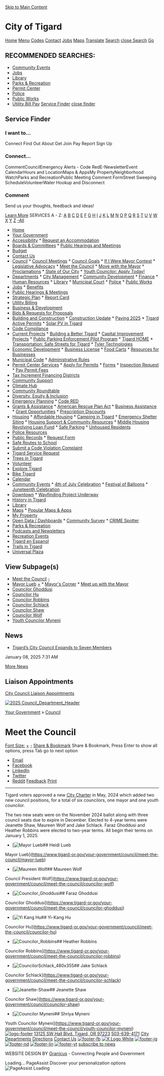   [Skip to Main Content](https://www.tigard-or.gov/your-government/council/meet-the-council/)  

# City of Tigard

 [Home](https://www.tigard-or.gov/home)  [Menu]()   [Codes](https://ecode360.com/TI5024)  [Contact](https://www.tigard-or.gov/your-government/contact-us)  [Jobs](https://www.tigard-or.gov/your-government/departments/human-resources/jobs)  [Maps](https://www.tigard-or.gov/explore-tigard/maps)  [Translate](https://translate.google.com/translate?js=y&prev=_t&hl=en&ie=UTF-8&layout=1&eotf=1&sl=en&tl=es&u=https://www.tigard-or.gov/your-government/council/meet-the-council)   [Search]()   [close Search](https://www.tigard-or.gov/your-government/council/meet-the-council/)   [Go]()  

## RECOMMENDED SEARCHES:

 *  [Community Events](https://www.tigard-or.gov/explore-tigard/community-events) 
 *  [Jobs](https://www.tigard-or.gov/your-government/careers) 
 *  [Library](https://www.tigard-or.gov/your-government/departments/library) 
 *  [Parks & Recreation](https://www.tigard-or.gov/your-government/departments/public-works/parks-recreation) 
 *  [Permit Center](https://www.tigard-or.gov/your-government/departments/community-development/permit-center) 
 *  [Police](https://www.tigard-or.gov/your-government/departments/police) 
 *  [Public Works](https://www.tigard-or.gov/your-government/departments/public-works) 
 *  [Utility Bill Pay](https://www.tigard-or.gov/your-government/departments/finance/utility-billing) 
  [Service Finder]()   [close finder]() 

## Service Finder

### I want to...

 Connect Find Out About Get Join Pay Report Sign Up 

### Connect...

 CommentCouncilEmergency Alerts - Code RedE-NewsletterEvent CalendarHours and LocationMaps & AppsMy PropertyNeighborhood WatchParks and RecreationPublic Meeting Comment FormStreet Sweeping ScheduleVolunteerWater Hookup and Disconnect 

### Comment

Send us your thoughts, feedback and ideas!

 [Learn More](https://www.tigard-or.gov/your-government/contact-us/general-feedback-form)  SERVICES A - Z: [A](https://www.tigard-or.gov/explore-tigard/advanced-components/list-detail-pages/service-directory-list/-alpha-A)  [B](https://www.tigard-or.gov/explore-tigard/advanced-components/list-detail-pages/service-directory-list/-alpha-B)  [C](https://www.tigard-or.gov/explore-tigard/advanced-components/list-detail-pages/service-directory-list/-alpha-C)  [D](https://www.tigard-or.gov/explore-tigard/advanced-components/list-detail-pages/service-directory-list/-alpha-D)  [E](https://www.tigard-or.gov/explore-tigard/advanced-components/list-detail-pages/service-directory-list/-alpha-E)  [F](https://www.tigard-or.gov/explore-tigard/advanced-components/list-detail-pages/service-directory-list/-alpha-F)  [G](https://www.tigard-or.gov/explore-tigard/advanced-components/list-detail-pages/service-directory-list/-alpha-G)  [H](https://www.tigard-or.gov/explore-tigard/advanced-components/list-detail-pages/service-directory-list/-alpha-H)  [I](https://www.tigard-or.gov/explore-tigard/advanced-components/list-detail-pages/service-directory-list/-alpha-I)  [J](https://www.tigard-or.gov/explore-tigard/advanced-components/list-detail-pages/service-directory-list/-alpha-J)  [K](https://www.tigard-or.gov/explore-tigard/advanced-components/list-detail-pages/service-directory-list/-alpha-K)  [L](https://www.tigard-or.gov/explore-tigard/advanced-components/list-detail-pages/service-directory-list/-alpha-L)  [M](https://www.tigard-or.gov/explore-tigard/advanced-components/list-detail-pages/service-directory-list/-alpha-M)  [N](https://www.tigard-or.gov/explore-tigard/advanced-components/list-detail-pages/service-directory-list/-alpha-N)  [O](https://www.tigard-or.gov/explore-tigard/advanced-components/list-detail-pages/service-directory-list/-alpha-O)  [P](https://www.tigard-or.gov/explore-tigard/advanced-components/list-detail-pages/service-directory-list/-alpha-P)  [Q](https://www.tigard-or.gov/explore-tigard/advanced-components/list-detail-pages/service-directory-list/-alpha-Q)  [R](https://www.tigard-or.gov/explore-tigard/advanced-components/list-detail-pages/service-directory-list/-alpha-R)  [S](https://www.tigard-or.gov/explore-tigard/advanced-components/list-detail-pages/service-directory-list/-alpha-S)  [T](https://www.tigard-or.gov/explore-tigard/advanced-components/list-detail-pages/service-directory-list/-alpha-T)  [U](https://www.tigard-or.gov/explore-tigard/advanced-components/list-detail-pages/service-directory-list/-alpha-U)  [V](https://www.tigard-or.gov/explore-tigard/advanced-components/list-detail-pages/service-directory-list/-alpha-V)  [W](https://www.tigard-or.gov/explore-tigard/advanced-components/list-detail-pages/service-directory-list/-alpha-W)  [X](https://www.tigard-or.gov/explore-tigard/advanced-components/list-detail-pages/service-directory-list/-alpha-X)  [Y](https://www.tigard-or.gov/explore-tigard/advanced-components/list-detail-pages/service-directory-list/-alpha-Y)  [Z](https://www.tigard-or.gov/explore-tigard/advanced-components/list-detail-pages/service-directory-list/-alpha-Z)  [-All](https://www.tigard-or.gov/explore-tigard/advanced-components/list-detail-pages/service-directory-list)  

 *  [Home](https://www.tigard-or.gov/home) 
 *  [Your Government](https://www.tigard-or.gov/your-government)  
   *  [Accessibility](https://www.tigard-or.gov/your-government/accessibility) 
     *  [Request an Accommodation](https://www.tigard-or.gov/your-government/accessibility/request-an-accommodation) 
   *  [Boards & Committees](https://www.tigard-or.gov/your-government/boards-committees) 
     *  [Public Hearings and Meetings](https://www.tigard-or.gov/your-government/boards-committees/public-hearings-and-meetings) 
   *  [Budget](https://www.tigard-or.gov/your-government/city-budget) 
   *  [Contact Us](https://www.tigard-or.gov/your-government/contact-us) 
   *  [Council](https://www.tigard-or.gov/your-government/council) 
     *  [Council Meetings](https://www.tigard-or.gov/your-government/council/council-meetings) 
     *  [Council Goals](https://www.tigard-or.gov/your-government/council/council-goals) 
     *  [If I Were Mayor Contest](https://www.tigard-or.gov/your-government/council/if-i-were-mayor-contest) 
     *  [Legislative Advocacy](https://www.tigard-or.gov/your-government/council/legislative-advocacy) 
     *  [Meet the Council](https://www.tigard-or.gov/your-government/council/meet-the-council) 
     *  [Move with the Mayor](https://www.tigard-or.gov/your-government/council/move-with-the-mayor) 
     *  [Proclamations](https://www.tigard-or.gov/your-government/council/proclamations) 
     *  [State of Our City](https://www.tigard-or.gov/your-government/council/state-of-our-city) 
     *  [Youth Councilor: Apply Today!](https://www.tigard-or.gov/your-government/council/youth-councilor-apply-today) 
   *  [Departments](https://www.tigard-or.gov/your-government/departments) 
     *  [City Management](https://www.tigard-or.gov/your-government/departments/city-management) 
     *  [Community Development](https://www.tigard-or.gov/your-government/departments/community-development) 
     *  [Finance](https://www.tigard-or.gov/your-government/departments/finance) 
     *  [Human Resources](https://www.tigard-or.gov/your-government/departments/human-resources) 
     *  [Library](https://www.tigard-or.gov/your-government/departments/library) 
     *  [Municipal Court](https://www.tigard-or.gov/your-government/departments/municipal-court) 
     *  [Police](https://www.tigard-or.gov/your-government/departments/police) 
     *  [Public Works](https://www.tigard-or.gov/your-government/departments/public-works) 
   *  [Jobs](https://www.tigard-or.gov/your-government/careers) 
     *  [Benefits](https://www.tigard-or.gov/your-government/careers/benefits) 
   *  [Public Hearings & Meetings](https://www.tigard-or.gov/your-government/public-hearings) 
   *  [Strategic Plan](https://www.tigard-or.gov/your-government/strategic-plan) 
     *  [Report Card](https://www.tigard-or.gov/your-government/report-card) 
   *  [Utility Billing](https://www.tigard-or.gov/your-government/utility-billing)  
 *  [Business & Development](https://www.tigard-or.gov/business-development)  
   *  [Bids & Requests for Proposals](https://www.tigard-or.gov/business-development/bids-requests-for-proposals) 
   *  [Building and Construction](https://www.tigard-or.gov/business-development/building-and-construction) 
     *  [Construction Update](https://www.tigard-or.gov/business-development/building-and-construction/construction-update) 
     *  [Paving 2025](https://www.tigard-or.gov/business-development/paving-2022) 
     *  [Tigard Active Permits](https://www.tigard-or.gov/business-development/building-and-construction/tigard-active-permits) 
     *  [Solar PV in Tigard](https://www.tigard-or.gov/business-development/building-and-construction/solar-pv-in-tigard) 
   *  [Code Compliance](https://www.tigard-or.gov/business-development/code-compliance) 
   *  [Current Projects](https://www.tigard-or.gov/business-development/major-projects) 
     *  [Building a Better Tigard](https://www.tigard-or.gov/business-development/current-projects/city-facilities-modernization-project) 
     *  [Capital Improvement Projects](https://www.tigard-or.gov/business-development/major-projects/capital-improvement-projects) 
     *  [Public Parking Enforcement Pilot Program](https://www.tigard-or.gov/business-development/current-projects/public-parking-enforcement-pilot-program) 
     *  [Tigard HOME](https://www.tigard-or.gov/business-development/current-projects/tigard-home) 
     *  [Transportation: Safe Streets for Tigard](https://www.tigard-or.gov/business-development/current-projects/transportation-safe-streets-for-tigard) 
     *  [Tyler Technologies](https://www.tigard-or.gov/business-development/current-projects/tyler-technologies-public-portals) 
   *  [Economic Development](https://www.tigard-or.gov/business-development/economic-development) 
     *  [Business License](https://www.tigard-or.gov/business-development/economic-development/resources-for-businesses/business-license) 
     *  [Food Carts](https://www.tigard-or.gov/business-development/food-carts) 
     *  [Resources for Businesses](https://www.tigard-or.gov/business-development/economic-development/resources-for-businesses) 
   *  [Municipal Code](https://www.tigard-or.gov/business-development/municipal-code) 
     *  [Administrative Rules](https://www.tigard-or.gov/business-development/administrative-rules) 
   *  [Permit Center Services](https://www.tigard-or.gov/business-development/permit-center-services) 
     *  [Apply for Permits](https://www.tigard-or.gov/business-development/permit-center-services/apply-for-permits) 
     *  [Forms](https://www.tigard-or.gov/business-development/permit-center-services/forms) 
     *  [Inspection Request](https://www.tigard-or.gov/business-development/permit-center-services/inspection-request) 
     *  [Pay Permit Fees](https://www.tigard-or.gov/business-development/permit-center-services/pay-permit-fees) 
   *  [Tax Increment Financing Districts](https://www.tigard-or.gov/business-development/tax-increment-financing-districts)  
 *  [Community Support](https://www.tigard-or.gov/community-support)  
   *  [Climate Hub](https://www.tigard-or.gov/community-support/climate-hub) 
   *  [Community Roundtable](https://www.tigard-or.gov/community-support/community-roundtable) 
   *  [Diversity, Equity & Inclusion](https://www.tigard-or.gov/community-support/community-for-all-dei) 
   *  [Emergency Planning](https://www.tigard-or.gov/community-support/emergency-planning) 
     *  [Code RED](https://www.tigard-or.gov/community-support/code-red) 
   *  [Grants & Assistance](https://www.tigard-or.gov/community-support/grants-assistance) 
     *  [American Rescue Plan Act](https://www.tigard-or.gov/community-support/grants-assistance/american-rescue-plan-act) 
     *  [Business Assistance](https://www.tigard-or.gov/community-support/grants-assistance/business-assistance) 
     *  [Grant Opportunities](https://www.tigard-or.gov/community-support/grants-assistance/apply-for-a-grant) 
     *  [Prescription Discounts](https://www.tigard-or.gov/community-support/grants-assistance/prescription-discounts) 
   *  [Housing](https://www.tigard-or.gov/community-support/housing) 
     *  [Affordable Housing](https://www.tigard-or.gov/community-support/affordable-housing) 
     *  [Camping in Tigard](https://www.tigard-or.gov/community-support/housing/camping-in-tigard) 
     *  [Emergency Shelter Siting](https://www.tigard-or.gov/community-support/emergency-shelter-siting) 
     *  [Housing Support & Community Resources](https://www.tigard-or.gov/community-support/housing-support-community-resources) 
     *  [Middle Housing Revolving Loan Fund](https://www.tigard-or.gov/community-support/housing/middle-housing-revolving-loan-fund) 
     *  [Safe Parking](https://www.tigard-or.gov/community-support/housing/safe-parking) 
     *  [Unhoused Residents](https://www.tigard-or.gov/community-support/housing-and-shelters) 
   *  [Police Resources](https://www.tigard-or.gov/community-support/police-resources) 
   *  [Public Records](https://www.tigard-or.gov/community-support/public-records) 
     *  [Request Form](https://www.tigard-or.gov/community-support/public-records/public-records-request-form) 
   *  [Safe Routes to School](https://www.tigard-or.gov/community-support/safe-routes-to-school) 
   *  [Submit a Code Violation Complaint](https://www.tigard-or.gov/community-support/code-compliance) 
   *  [Tigard Service Request](https://www.tigard-or.gov/community-support/service-request) 
   *  [Trees in Tigard](https://www.tigard-or.gov/community-support/tree-programs) 
   *  [Volunteer](https://www.tigard-or.gov/your-government/volunteer)  
 *  [Explore Tigard](https://www.tigard-or.gov/explore-tigard)  
   *  [Bike Tigard](https://www.tigard-or.gov/explore-tigard/bike-tigard) 
   *  [Calendar](https://www.tigard-or.gov/explore-tigard/city-calendar-events) 
   *  [Community Events](https://www.tigard-or.gov/explore-tigard/community-events) 
     *  [4th of July Celebration](https://www.tigard-or.gov/explore-tigard/community-events/4th-of-july-celebration) 
     *  [Festival of Balloons](https://www.tigard-or.gov/explore-tigard/festival-of-balloons) 
     *  [Juneteenth Celebration](https://www.tigard-or.gov/explore-tigard/community-events/juneteenth) 
   *  [Downtown](https://www.tigard-or.gov/explore-tigard/downtown) 
     *  [Wayfinding Project Underway](https://www.tigard-or.gov/explore-tigard/downtown/wayfinding-project-underway) 
   *  [History in Tigard](https://www.tigard-or.gov/explore-tigard/history-in-tigard) 
   *  [Library](https://www.tigard-or.gov/explore-tigard/library) 
   *  [Maps](https://www.tigard-or.gov/explore-tigard/maps) 
     *  [Popular Maps & Apps](https://www.tigard-or.gov/explore-tigard/maps/popular-maps-apps) 
   *  [My Property](https://www.tigard-or.gov/community-support/my-property) 
   *  [Open Data / Dashboards](https://www.tigard-or.gov/explore-tigard/open-data-dashboards) 
     *  [Community Survey](https://www.tigard-or.gov/explore-tigard/community-survey) 
     *  [CRIME Spotter](https://www.tigard-or.gov/explore-tigard/open-data-dashboards/crime-spotter) 
   *  [Parks & Recreation](https://www.tigard-or.gov/explore-tigard/parks-trails-and-community-gardens) 
   *  [Podcasts and Newsletters](https://www.tigard-or.gov/explore-tigard/podcasts-newsletters-and-more) 
   *  [Recreation Events](https://www.tigard-or.gov/explore-tigard/recreation) 
   *  [Tigard en Espanol](https://www.tigard-or.gov/explore-tigard/tigard-en-espanol) 
   *  [Trails in Tigard](https://www.tigard-or.gov/explore-tigard/trails-in-tigard) 
   *  [Universal Plaza](https://www.tigard-or.gov/explore-tigard/universal-plaza)  
 []()  

## View Subpage(s)

 *  [Meet the Council](https://www.tigard-or.gov/your-government/council/meet-the-council)  [-]() 
   *  [Mayor Lueb](https://www.tigard-or.gov/your-government/council/meet-the-council/mayor-lueb)  [+]() 
     *  [Mayor's Corner](https://www.tigard-or.gov/your-government/council/meet-the-council/mayor-s-corner) 
     *  [Meet up with the Mayor](https://www.tigard-or.gov/your-government/council/meet-the-council/meet-up-with-the-mayor) 
   *  [Councilor Ghoddusi](https://www.tigard-or.gov/your-government/council/meet-the-council/councilor-ghoddusi) 
   *  [Councilor Hu](https://www.tigard-or.gov/your-government/council/meet-the-council/councilor-hu) 
   *  [Councilor Robbins](https://www.tigard-or.gov/your-government/council/meet-the-council/councilor-robbins) 
   *  [Councilor Schlack](https://www.tigard-or.gov/your-government/council/meet-the-council/councilor-schlack) 
   *  [Councilor Shaw](https://www.tigard-or.gov/your-government/council/councilor-shaw) 
   *  [Councilor Wolf](https://www.tigard-or.gov/your-government/council/meet-the-council/councilor-wolf) 
   *  [Youth Councilor Myneni](https://www.tigard-or.gov/your-government/council/meet-the-council/youth-councilor-myneni) 

## News

 *  [Tigard’s City Council Expands to Seven Members](https://www.tigard-or.gov/Home/Components/News/News/1319/)   

January 08, 2025 7:31 AM  

 [More News]()  

## Liaison Appointments

 [City Council Liaison Appointments](https://www.tigard-or.gov/home/showpublisheddocument/1947/638778209320230000) 

  [![2025 Council_Department_Header](images/1362d0527b8f9ebd66172bf650b98086db08c360cebb5af9ab8e76c33f84b320.png)]()  

 [Your Government](https://www.tigard-or.gov/your-government) » [Council](https://www.tigard-or.gov/your-government/council) 

#  Meet the Council 

  [Font Size:]()  [+]()  [-]()   [Share & Bookmark]()  Share & Bookmark, Press Enter to show all options, press Tab go to next option 

 *  [Email]() 
 *  [Facebook]() 
 *  [LinkedIn]() 
 *  [Twitter]() 
 *  [Reddit]() 
  [Feedback]()  [Print]()  

***

Tigard voters approved a new [City Charter](https://ecode360.com/43709554) in May, 2024 which added two new council positions, for a total of six councilors, one mayor and one youth councilor.

The two new seats were on the November 2024 ballot along with three council seats due to expire in December. Elected to 4-year terms were Jeanette Shaw, Maureen Wolf and Jake Schlack. Faraz Ghoddusi and Heather Robbins were elected to two-year terms. All begin their terms on January 1, 2025. 

 *  [![Mayor Lueb](images/11e6b82e072b7eded4c1be829389ddd29af8669f932cb13028b2d469a09acf79.png)## Heidi Lueb  

Mayor Lueb](https://www.tigard-or.gov/your-government/council/meet-the-council/mayor-lueb) 
 *  [![Maureen Wolf](images/9e14ca65a96fe3d4e152cf382167e34d8ec940955bce6cbd45c75176b554a606.png)## Maureen Wolf  

Council President Wolf](https://www.tigard-or.gov/your-government/council/meet-the-council/councilor-wolf) 
 *  [![Councilor_Ghoddusi](images/8acb485acda76270d66ac59b344394af3327762771ba4b675cfe5215a088e17d.png)## Faraz Ghoddusi  

Councilor Ghoddusi](https://www.tigard-or.gov/your-government/council/meet-the-council/councilor-ghoddusi) 
 *  [![Yi Kang Hu](images/b36139c813f536ac8aa86b332ec82cab5daac23cfaa98244d1b7b1a7a1919723.png)## Yi-Kang Hu  

Councilor Hu](https://www.tigard-or.gov/your-government/council/meet-the-council/councilor-hu) 
 *  [![Councilor_Robbins](images/da207ab49d93697b428a7bb317772009ff819481f590665726a063ddeee4def8.png)## Heather Robbins  

Councilor Robbins](https://www.tigard-or.gov/your-government/council/meet-the-council/councilor-robbins) 
 *  [![CouncilorSchlack_480x355](images/04eca8d7b5a1fcd736ef4a7144ac450db5611312af14cc95208aad0f0a1d666b.png)## Jake Schlack  

Councilor Schlack](https://www.tigard-or.gov/your-government/council/meet-the-council/councilor-schlack) 
 *  [![Jeanette-Shaw](images/f0fdd15c419883cdaddde807de486b8f1f3fa58fba511830d009e34452159ace.png)## Jeanette Shaw  

Councilor Shaw](https://www.tigard-or.gov/your-government/council/councilor-shaw) 
 *  [![Councilor Myneni](images/45852320dff1eaf7ea87fab297e079d953d9ff179ba05cf71945db3614925964.png)## Shriya Myneni  

Youth Councilor Myneni](https://www.tigard-or.gov/your-government/council/meet-the-council/youth-councilor-myneni) 
  [![logo-footer](images/a73dcc6203e9256499d1bf9a2a18d6305e0ead21bb942349f21c42f29d3f6755.png)](https://www.tigard-or.gov/home)   [13125 SW Hall Blvd. Tigard, OR 97223](https://www.google.com/maps/place/Tigard+City+Hall/@45.4249821,-122.7694867,17z/data=!3m1!4b1!4m5!3m4!1s0x54950d27d7e0e1a5:0xd81de99f97413fd0!8m2!3d45.4249794!4d-122.7671284)  [503-639-4171]()   [City Departments](https://www.tigard-or.gov/your-government/departments)  [Directions](https://www.google.com/maps/place/City%20Of%20Tigard/@45.4247292,-122.7644472,699m/data=!3m1!1e3!4m2!3m1!1s0x0000000000000000:0xd81de99f97413fd0)  [Contact Us](https://www.tigard-or.gov/your-government/contact-us)   [![footer-fb](images/0dda98f10762f00a2772cce4b30262c6d9f0695a923f2803ab861c76d9d62b85.png)](https://www.facebook.com/CityofTigard)  [![X Logo White](images/1a0d5001b131a5bcd416c9bf61d0dbff427978bff86b7bfff4a8886cc24083f6.png)](https://twitter.com/TigardOR)  [![footer-ig](images/230de6d8bdb5ba4cf892a9ca9985b6eafa40bf4db69729449f11e883b23411ae.png)](https://www.instagram.com/cityoftigard/)  [![footer-nd](images/ff60d41a048b129d1794bb4e2f26ccf48ceff3d3230c843e1f70621778f3ece2.png)](https://nextdoor.com/agency-city/or/tigard/)  [![footer-lin](images/ef973ecdb351233a068d499c17d546f9790f4ccde7d625e799f02fed904f7b2f.png)](https://www.linkedin.com/company/city-of-tigard)  [![footer-yt](images/44c7b02831013de60d63c3821fc5240ba1f5c1594bd6fbf0817671b979ee8f03.png)](https://www.youtube.com/channel/UCPVCPyddA761E_lByLV2QMA)   [subscribe to news](https://www.tigard-or.gov/explore-tigard/podcasts-newsletters-and-more)  

WEBSITE DESIGN BY [Granicus](https://www.granicus.com/) - Connecting People and Government

 Loading... PageAssist Discover your personalization options  ![PageAssist Loading](images/7dffd9b0ee7c695e627ec6d5735c258de6abdb1340bc0570ac77abb89dbd42d3.png)  
